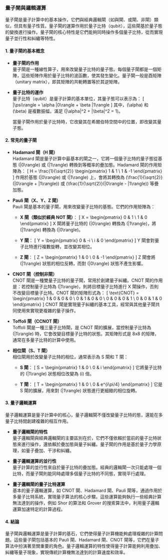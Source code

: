 ### **量子閘與邏輯運算**

量子閘是量子計算中的基本操作，它們與經典邏輯閘（如與閘、或閘、非閘）類似，但具有量子性質。量子閘的運算作用於量子比特（qubit），這些閘基於量子態的變換進行操作。量子閘的核心特性是它們能夠同時操作多個量子比特，從而實現量子並行性和糾纏等特性。

#### **1. 量子閘的基本概念**

- **量子閘的作用**  
  量子閘是一種線性算子，用來改變量子比特的量子態。每個量子閘都是一個矩陣，這些矩陣作用於量子比特的波函數，使其發生變化。量子閘一般是酉矩陣（unitary matrix），即其矩陣的共軛轉置等於其逆矩陣。

- **量子比特的運作**  
  量子比特（qubit）是量子計算的基本單位，其量子態可以表示為：
  \[
  |\psi\rangle = \alpha |0\rangle + \beta |1\rangle
  \]
  其中，\(\alpha\) 和 \(\beta\) 是複數振幅，滿足 \(|\alpha|^2 + |\beta|^2 = 1\)。

  當量子閘作用於量子比特時，它改變其在希爾伯特空間中的位置，即改變其量子態。

#### **2. 常見的量子閘**

- **Hadamard 閘（H 閘）**  
  Hadamard 閘是量子計算中最基本的閘之一，它將一個量子比特的量子態從基態 \(|0\rangle\) 或 \(|1\rangle\) 轉換到等概率的疊加態。Hadamard 閘的作用矩陣為：
  \[
  H = \frac{1}{\sqrt{2}} \begin{pmatrix} 1 & 1 \\ 1 & -1 \end{pmatrix}
  \]
  作用於基態 \(|0\rangle\) 或 \(|1\rangle\) 上，會將其轉換為 \(\frac{1}{\sqrt{2}}(|0\rangle + |1\rangle)\) 或 \(\frac{1}{\sqrt{2}}(|0\rangle - |1\rangle)\) 等疊加態。

- **Pauli 閘（X、Y、Z 閘）**  
  Pauli 閘是基本的量子閘，用來改變量子比特的基態。它們的作用矩陣為：
  - **X 閘（類似於經典 NOT 閘）**：
    \[
    X = \begin{pmatrix} 0 & 1 \\ 1 & 0 \end{pmatrix}
    \]
    X 閘將量子比特的 \(|0\rangle\) 轉換為 \(|1\rangle\)，將 \(|1\rangle\) 轉換為 \(|0\rangle\)。

  - **Y 閘**：
    \[
    Y = \begin{pmatrix} 0 & -i \\ i & 0 \end{pmatrix}
    \]
    Y 閘會對量子比特進行複數旋轉，並改變其相位。

  - **Z 閘**：
    \[
    Z = \begin{pmatrix} 1 & 0 \\ 0 & -1 \end{pmatrix}
    \]
    Z 閘會將 \(|1\rangle\) 狀態的相位反轉，而對 \(|0\rangle\) 狀態不產生影響。

- **CNOT 閘（控制非閘）**  
  CNOT 閘是一種雙量子比特的量子閘，常用於創建量子糾纏。CNOT 閘的作用是：若控制量子比特為 \(|1\rangle\)，則將目標量子比特進行 X 閘操作，否則不改變目標量子比特。CNOT 閘的矩陣形式為：
  \[
  \text{CNOT} = \begin{pmatrix} 1 & 0 & 0 & 0 \\ 0 & 1 & 0 & 0 \\ 0 & 0 & 0 & 1 \\ 0 & 0 & 1 & 0 \end{pmatrix}
  \]
  CNOT 閘是實現量子糾纏的基本工具，經常與其他量子閘共同使用來實現更複雜的量子操作。

- **Toffoli 閘（CCNOT 閘）**  
  Toffoli 閘是一種三量子比特閘，是 CNOT 閘的擴展，當控制量子比特為 \(|1\rangle\) 時，它會改變目標量子比特的狀態。其矩陣形式是 8x8 的矩陣，通常在多量子比特的計算中使用。

- **相位閘（S、T 閘）**  
  相位閘用於改變量子比特的相位，通常表示為 S 閘和 T 閘：
  - **S 閘**：
    \[
    S = \begin{pmatrix} 1 & 0 \\ 0 & i \end{pmatrix}
    \]
    它將量子比特的 \(|1\rangle\) 狀態相位改變為 \(i\) 倍。
  
  - **T 閘**：
    \[
    T = \begin{pmatrix} 1 & 0 \\ 0 & e^{i\pi/4} \end{pmatrix}
    \]
    它是 S 閘的擴展，用來對 \(|1\rangle\) 狀態進行更細緻的相位旋轉。

#### **3. 量子邏輯運算**

量子邏輯運算是量子計算中的核心，量子邏輯閘不僅改變量子比特的態，還能在多量子比特間創建複雜的相互作用。

- **量子邏輯閘的特性**  
  量子邏輯閘與經典邏輯閘的主要區別在於，它們不僅依賴於當前的量子比特狀態來進行操作，還依賴於疊加態與量子糾纏。量子閘的作用是基於量子力學原理，如量子疊加、干涉和糾纏。

- **量子邏輯運算的並行性**  
  量子計算的並行性來自於量子比特的疊加態。經典的邏輯閘一次只能處理一個比特，而量子閘則能同時處理多個量子比特的不同態，實現平行處理。

- **量子邏輯閘的量子比特運算**  
  基本的量子邏輯運算，如 CNOT 閘、Hadamard 閘、Pauli 閘等，通過作用於多量子比特系統，實現量子算法的核心步驟。這些運算能夠執行一些經典計算無法達到的操作，例如 Shor 的算法和 Grover 的搜索算法中，利用量子邏輯運算加速特定的計算過程。

#### **4. 結論**

量子閘與邏輯運算是量子計算的基石，它們使得量子計算機能夠處理複雜的計算問題。這些量子閘包括基本的 Pauli 閘、Hadamard 閘、CNOT 閘等，它們在量子算法中扮演著至關重要的角色。量子邏輯運算的特性使得量子計算能夠利用疊加、糾纏等量子現象，實現傳統計算機無法達到的計算速度和效率。